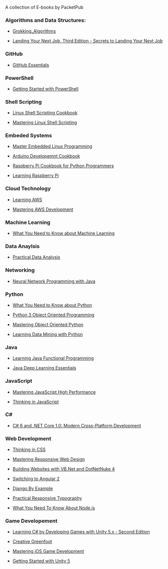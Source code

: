 
A collection of E-books by PacketPub

### Algorithms and Data Structures:

- [Grokking_Algorithms](https://github.com/nairuzabulhul/E-Books/blob/master/Algorithms/Grokking_Algorithms.pdf)

- [Landing Your Next Job, Third Edition - Secrets to Landing Your Next Job](https://github.com/nairuzabulhul/E-Books/blob/master/Algorithms/Landing%20Your%20Next%20Job%2C%20Third%20Edition%20-%20Secrets%20to%20Landing%20Your%20Next%20Job%5D.pdf)

### GitHub

- [GitHub Essentials](https://github.com/nairuzabulhul/E-Books/blob/master/GitHub/GitHub%20Essentials%20%5BeBook%5D.pdf)


### PowerShell

- [Getting Started with PowerShell](https://github.com/nairuzabulhul/E-Books/blob/master/PowerShell/GETTING_STARTED_WITH_POWERSHELL.pdf)


### Shell Scripting 

- [Linux Shell Scripting Cookbook](https://github.com/nairuzabulhul/E-Books/blob/master/Shell%20Scripting/LINUX_SHELL_SCRIPTING_COOKBOOK.pdf)

- [Mastering Linux Shell Scripting](https://github.com/nairuzabulhul/E-Books/blob/master/Shell%20Scripting/Mastering%20Linux%20Shell%20Scripting%20%5BeBook%5D.pdf)


### Embeded Systems 

- [Master Embedded Linux Programming](https://github.com/nairuzabulhul/E-Books/blob/master/Embedded%20Systems/Mastering%20Embedded%20Linux%20Programming.pdf)

- [Arduino Developemnt Cookbook](https://github.com/nairuzabulhul/E-Books/blob/master/Embedded%20Systems/ARDUINO_DEVELOPMENT_COOKBOOK.pdf)

- [Raspberry Pi Cookbook for Python Programmers](https://github.com/nairuzabulhul/E-Books/blob/master/Embedded%20Systems/Raspberry%20Programming.pdf)

- [Learning Raspberry Pi](https://github.com/nairuzabulhul/E-Books/blob/master/Embedded%20Systems/LEARNING_RASPBERRY_PI.pdf)


### Cloud Technology

- [Learning AWS](https://github.com/nairuzabulhul/E-Books/blob/master/Cloud%20Technology/LEARNING_AWS.pdf)

- [Mastering AWS Development](https://github.com/nairuzabulhul/E-Books/blob/master/Cloud%20Technology/MASTERING_AWS_DEVELOPMENT.pdf)


### Machine Learning

- [What You Need to Know about Machine Learning](https://github.com/nairuzabulhul/E-Books/blob/master/Machine%20Learning/What%20You%20Need%20to%20Know%20about%20Machine%20Learning%20%5BeBook%5D.pdf)


### Data Anaylsis 

- [Practical Data Analysis]()


### Networking 

- [Neural Network Programming with Java](https://github.com/nairuzabulhul/E-Books/blob/master/Networking/NEURAL_NETWORK_PROGRAMMING_WITH_JAVA.pdf)


### Python 

- [What You Need to Know about Python](https://github.com/nairuzabulhul/E-Books/blob/master/Python/What%20You%20Need%20to%20Know%20about%20Python%20%5BeBook%5D.pdf)

- [Python 3 Object Oriented Programming](https://github.com/nairuzabulhul/E-Books/blob/master/Python/Python%203%20Object%20Oriented%20Programming%20%5BeBook%5D.pdf)

- [Mastering Object Oriented Python](https://github.com/nairuzabulhul/E-Books/blob/master/Python/MASTERING_OBJECTORIENTED_PYTHON.pdf)


- [Learning Data Mining with Python](https://github.com/nairuzabulhul/E-Books/blob/master/Python/LEARNING_DATA_MINING_WITH_PYTHON.pdf)

### Java

- [Learning Java Functional Programming](https://github.com/nairuzabulhul/E-Books/blob/master/Java/LEARNING_JAVA_FUNCTIONAL_PROGRAMMING.pdf)

- [Java Deep Learning Essentials ](https://github.com/nairuzabulhul/E-Books/blob/master/Java/JAVA_DEEP_LEARNING_ESSENTIALS.pdf)



### JavaScript

- [Mastering JavaScript High Performance](https://github.com/nairuzabulhul/E-Books/blob/master/JavaScript/Mastering%20JavaScript%20High%20Performance%20%5BeBook%5D.pdf)


- [Thinking in JavaScript](https://github.com/nairuzabulhul/E-Books/blob/master/JavaScript/THINKING_IN_JAVASCRIPT.pdf)


### C#

- [C# 6 and .NET Core 1.0: Modern Cross-Platform Development](https://github.com/nairuzabulhul/E-Books/blob/master/C%23/C_6_AND_NET_CORE_10_MODERN_CROSSPLATFORM_DEVELOPMENT.pdf)


### Web Development 

- [Thinking in CSS](https://github.com/nairuzabulhul/E-Books/blob/master/Web%20Development/Thinking%20in%20CSS.pdf)

- [Mastering Responsive Web Design](https://github.com/nairuzabulhul/E-Books/blob/master/Web%20Development/MASTERING_RESPONSIVE_WEB_DESIGN.pdf)

- [Building Websites with VB.Net and DotNetNuke 4](https://github.com/nairuzabulhul/E-Books/blob/master/Web%20Development/BUILDING_WEBSITES_WITH_VBNET_AND_DOTNETNUKE_4.pdf)

- [Switching to Angular 2](https://github.com/nairuzabulhul/E-Books/blob/master/Web%20Development/SWITCHING_TO_ANGULAR_2.pdf)


- [Django By Example](https://github.com/nairuzabulhul/E-Books/blob/master/Web%20Development/DJANGO_BY_EXAMPLE.pdf)


- [Practical Responsive Typography]()


- [What You Need To Know About Node.js]()




### Game Developement

- [Learning C# by Developing Games with Unity 5.x - Second Edition ](https://github.com/nairuzabulhul/E-Books/blob/master/Game%20Development/LEARNING_C_BY_DEVELOPING_GAMES_WITH_UNITY_5X_SECOND_EDITION.pdf)

- [Creative Greenfoot](https://github.com/nairuzabulhul/E-Books/blob/master/Game%20Development/CREATIVE_GREENFOOT_RAW.pdf)

- [Mastering iOS Game Development](https://github.com/nairuzabulhul/E-Books/blob/master/Game%20Development/MASTERING_IOS_GAME_DEVELOPMENT.pdf)


- [Getting Started with Unity 5]()